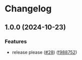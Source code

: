 # Changelog

## 1.0.0 (2024-10-23)


### Features

* release please ([#28](https://github.com/VivianaMunozCastrillon/Grupo-3_DevOps/issues/28)) ([f988752](https://github.com/VivianaMunozCastrillon/Grupo-3_DevOps/commit/f988752de140cb70ff089e53bfbeb857cc0eaba0))
